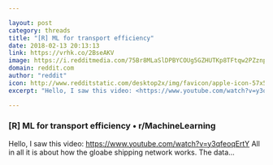 ```yaml
---

layout: post
category: threads
title: "[R] ML for transport efficiency"
date: 2018-02-13 20:13:13
link: https://vrhk.co/2BseAKV
image: https://i.redditmedia.com/75Br8MLaSlDPBYCOUg5GZHUTKp8TFtqw2PZznp1Ty-0.jpg?w=320&s=566befac9d16c42efaab58c87dc0e167
domain: reddit.com
author: "reddit"
icon: http://www.redditstatic.com/desktop2x/img/favicon/apple-icon-57x57.png
excerpt: "Hello, I saw this video: <https://www.youtube.com/watch?v=y3qfeoqErtY> All in all it is about how the gloabe shipping network works. The data..."

---
```


### [R] ML for transport efficiency • r/MachineLearning

Hello, I saw this video: <https://www.youtube.com/watch?v=y3qfeoqErtY> All in all it is about how the gloabe shipping network works. The data...